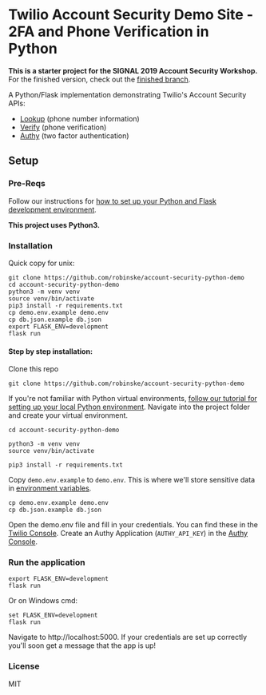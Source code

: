 # Twilio Account Security Demo Site - 2FA and Phone Verification in Python

**This is a starter project for the SIGNAL 2019 Account Security Workshop.**
For the finished version, check out the [finished branch](https://github.com/AuthySE/signal-2019-python-authy-verify/compare/finished?expand=1).

A Python/Flask implementation demonstrating Twilio's Account Security APIs:

* [Lookup](https://www.twilio.com/docs/lookup/api) (phone number information)
* [Verify](https://www.twilio.com/docs/verify/api) (phone verification)
* [Authy](https://www.twilio.com/docs/authy/api) (two factor authentication)

## Setup

### Pre-Reqs

Follow our instructions for [how to set up your Python and Flask development environment](https://www.twilio.com/docs/usage/tutorials/how-to-set-up-your-python-and-flask-development-environment). 

**This project uses Python3.**

### Installation

Quick copy for unix:
```
git clone https://github.com/robinske/account-security-python-demo
cd account-security-python-demo
python3 -m venv venv
source venv/bin/activate
pip3 install -r requirements.txt
cp demo.env.example demo.env
cp db.json.example db.json
export FLASK_ENV=development
flask run
```

#### Step by step installation:

Clone this repo
```
git clone https://github.com/robinske/account-security-python-demo
```

If you're not familiar with Python virtual environments, [follow our tutorial for setting up your local Python environment](https://www.twilio.com/docs/usage/quickstart/devenvironment-python#installing-flask-and-twilio-python). Navigate into the project folder and create your virtual environment.

```
cd account-security-python-demo

python3 -m venv venv
source venv/bin/activate

pip3 install -r requirements.txt
```

Copy `demo.env.example` to `demo.env`. This is where we'll store sensitive data in [environment variables](https://www.twilio.com/blog/2017/01/how-to-set-environment-variables.html).
```
cp demo.env.example demo.env
cp db.json.example db.json
```

Open the demo.env file and fill in your credentials. You can find these in the [Twilio Console](https://www.twilio.com/console). Create an Authy Application (`AUTHY_API_KEY`) in the [Authy Console](https://www.twilio.com/console/authy/applications).

### Run the application
```
export FLASK_ENV=development
flask run
```

Or on Windows cmd:
```
set FLASK_ENV=development
flask run
```
Navigate to http://localhost:5000. If your credentials are set up correctly you'll soon get a message that the app is up!

### License
MIT
